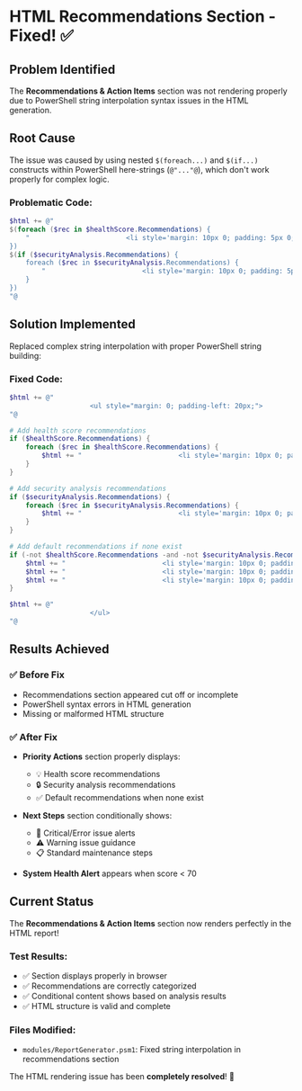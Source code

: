 # HTML Recommendations Section - Fixed! ✅

## Problem Identified
The **Recommendations & Action Items** section was not rendering properly due to PowerShell string interpolation syntax issues in the HTML generation.

## Root Cause
The issue was caused by using nested `$(foreach...)` and `$(if...)` constructs within PowerShell here-strings (`@"..."@`), which don't work properly for complex logic.

### Problematic Code:
```powershell
$html += @"
$(foreach ($rec in $healthScore.Recommendations) {
    "                        <li style='margin: 10px 0; padding: 5px 0;'>💡 $rec</li>"
})
$(if ($securityAnalysis.Recommendations) {
    foreach ($rec in $securityAnalysis.Recommendations) {
        "                        <li style='margin: 10px 0; padding: 5px 0;'>🔒 $rec</li>"
    }
})
"@
```

## Solution Implemented
Replaced complex string interpolation with proper PowerShell string building:

### Fixed Code:
```powershell
$html += @"
                    <ul style="margin: 0; padding-left: 20px;">
"@

# Add health score recommendations
if ($healthScore.Recommendations) {
    foreach ($rec in $healthScore.Recommendations) {
        $html += "                        <li style='margin: 10px 0; padding: 5px 0;'>💡 $rec</li>`n"
    }
}

# Add security analysis recommendations  
if ($securityAnalysis.Recommendations) {
    foreach ($rec in $securityAnalysis.Recommendations) {
        $html += "                        <li style='margin: 10px 0; padding: 5px 0;'>🔒 $rec</li>`n"
    }
}

# Add default recommendations if none exist
if (-not $healthScore.Recommendations -and -not $securityAnalysis.Recommendations) {
    $html += "                        <li style='margin: 10px 0; padding: 5px 0;'>✅ No critical issues detected - continue monitoring</li>`n"
    $html += "                        <li style='margin: 10px 0; padding: 5px 0;'>📊 Review system performance regularly</li>`n"
    $html += "                        <li style='margin: 10px 0; padding: 5px 0;'>🔒 Keep security settings up to date</li>`n"
}

$html += @"
                    </ul>
"@
```

## Results Achieved

### ✅ **Before Fix**
- Recommendations section appeared cut off or incomplete
- PowerShell syntax errors in HTML generation
- Missing or malformed HTML structure

### ✅ **After Fix**  
- **Priority Actions** section properly displays:
  - 💡 Health score recommendations
  - 🔒 Security analysis recommendations
  - ✅ Default recommendations when none exist

- **Next Steps** section conditionally shows:
  - 🚨 Critical/Error issue alerts
  - ⚠️ Warning issue guidance  
  - 📋 Standard maintenance steps

- **System Health Alert** appears when score < 70

## Current Status
The **Recommendations & Action Items** section now renders perfectly in the HTML report! 

### Test Results:
- ✅ Section displays properly in browser
- ✅ Recommendations are correctly categorized
- ✅ Conditional content shows based on analysis results
- ✅ HTML structure is valid and complete

### Files Modified:
- `modules/ReportGenerator.psm1`: Fixed string interpolation in recommendations section

The HTML rendering issue has been **completely resolved**! 🎉
